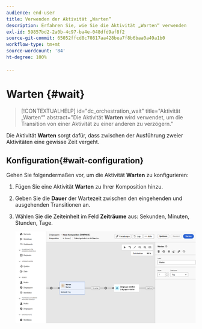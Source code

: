 ```yaml
---
audience: end-user
title: Verwenden der Aktivität „Warten“
description: Erfahren Sie, wie Sie die Aktivität „Warten“ verwenden
exl-id: 59857bd2-2a0b-4c97-ba4e-048dfd9af8f2
source-git-commit: 65052ffcd8c70817aa428bea7f8b6baa0a49a1b0
workflow-type: tm+mt
source-wordcount: '84'
ht-degree: 100%

---
```


# Warten {#wait}

>[!CONTEXTUALHELP]
>id="dc_orchestration_wait"
>title="Aktivität „Warten“"
>abstract="Die Aktivität **Warten** wird verwendet, um die Transition von einer Aktivität zu einer anderen zu verzögern."

Die Aktivität **Warten** sorgt dafür, dass zwischen der Ausführung zweier Aktivitäten eine gewisse Zeit vergeht.

## Konfiguration{#wait-configuration}

Gehen Sie folgendermaßen vor, um die Aktivität **Warten** zu konfigurieren:

1. Fügen Sie eine Aktivität **Warten** zu Ihrer Komposition hinzu.

1. Geben Sie die **Dauer** der Wartezeit zwischen den eingehenden und ausgehenden Transitionen an.

1. Wählen Sie die Zeiteinheit im Feld **Zeiträume** aus: Sekunden, Minuten, Stunden, Tage.

   ![](../assets/wait.png)
